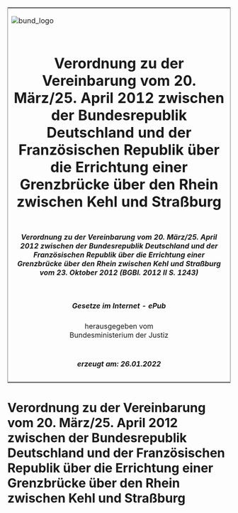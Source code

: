 <span id="DECKBLATT.html"></span>

<table border="0" frame="border" width="100%">

<tr valign="top">

<td align="left">

![bund\_logo](BfJ_2021_Web_de_de.gif)

</td>

<td align="right">

 

</td>

</tr>

<tr align="center" valign="middle">

<td colspan="2">

# Verordnung zu der Vereinbarung vom 20. März/25. April 2012 zwischen der Bundesrepublik Deutschland und der Französischen Republik über die Errichtung einer Grenzbrücke über den Rhein zwischen Kehl und Straßburg

</td>

</tr>

<tr align="center" valign="middle">

<td colspan="2">

##### Verordnung zu der Vereinbarung vom 20. März/25. April 2012 zwischen der Bundesrepublik Deutschland und der Französischen Republik über die Errichtung einer Grenzbrücke über den Rhein zwischen Kehl und Straßburg vom 23. Oktober 2012 (BGBl. 2012 II S. 1243)

</td>

</tr>

<tr align="center" valign="middle">

<td colspan="2">

  
  

##### Gesetze im Internet - ePub  
  
herausgegeben vom  
Bundesministerium der Justiz

</td>

</tr>

<tr align="center" valign="bottom">

<td colspan="2">

  
  

##### erzeugt am: 26.01.2022

</td>

</tr>

</table>

<span id="BJNR124320012.html"></span>

# Verordnung zu der Vereinbarung vom 20. März/25. April 2012 zwischen der Bundesrepublik Deutschland und der Französischen Republik über die Errichtung einer Grenzbrücke über den Rhein zwischen Kehl und Straßburg
